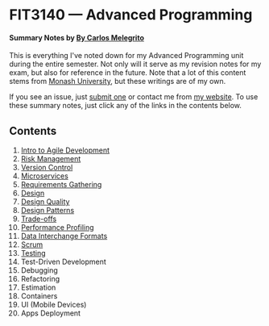 # FIT3140 — Advanced Programming

#### Summary Notes by [By Carlos Melegrito](http://mlgrto.com)

This is everything I've noted down for my Advanced Programming unit during the entire semester. Not only will it serve as my revision notes for my exam, but also for reference in the future. Note that a lot of this content stems from [Monash University](http://www.monash.edu), but these writings are of my own.

If you see an issue, just [submit one](https://github.com/cjmlgrto/fit3140-notes/issues/new) or contact me from [my website](http://mlgrto.com/). To use these summary notes, just click any of the links in the contents below.

## Contents

1. [Intro to Agile Development](https://github.com/cjmlgrto/fit3140-notes/blob/master/notes/01-agile.md)
2. [Risk Management](https://github.com/cjmlgrto/fit3140-notes/blob/master/notes/02-risks.md)
3. [Version Control](https://github.com/cjmlgrto/fit3140-notes/blob/master/notes/03-git.md)
4. [Microservices](https://github.com/cjmlgrto/fit3140-notes/blob/master/notes/04-microservices.md)
5. [Requirements Gathering](https://github.com/cjmlgrto/fit3140-notes/blob/master/notes/05-requirements.md)
6. [Design](https://github.com/cjmlgrto/fit3140-notes/blob/master/notes/06-design.md)
7. [Design Quality](https://github.com/cjmlgrto/fit3140-notes/blob/master/notes/07-design_quality.md)
8. [Design Patterns](https://github.com/cjmlgrto/fit3140-notes/blob/master/notes/08-design_patterns.md)
9. [Trade-offs](https://github.com/cjmlgrto/fit3140-notes/blob/master/notes/09-tradeoffs.md)
10. [Performance Profiling](https://github.com/cjmlgrto/fit3140-notes/blob/master/notes/10-profiling.md)
11. [Data Interchange Formats](https://github.com/cjmlgrto/fit3140-notes/blob/master/notes/11-dif.md)
12. [Scrum](https://github.com/cjmlgrto/fit3140-notes/blob/master/notes/12-scrum.md)
13. [Testing](https://github.com/cjmlgrto/fit3140-notes/blob/master/notes/13-testing.md)
14. Test-Driven Development
15. Debugging
16. Refactoring
17. Estimation
18. Containers
19. UI (Mobile Devices)
20. Apps Deployment